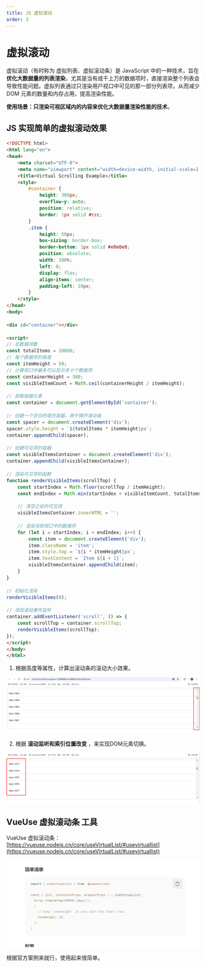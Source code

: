 ```yaml
---
title: JS 虚拟滚动
order: 3
---
```


# 虚拟滚动

虚拟滚动（有时称为 虚拟列表、虚拟滚动条）是 JavaScript 中的一种技术，旨在**优化大数据量的列表渲染**，尤其是当有成千上万的数据项时，直接渲染整个列表会导致性能问题。虚拟列表通过只渲染用户视口中可见的那一部分列表项，从而减少 DOM 元素的数量和内存占用，提高渲染性能。

**使用场景：只渲染可视区域内的内容来优化大数据量渲染性能的技术**。

## JS 实现简单的虚拟滚动效果

```html
<!DOCTYPE html>
<html lang="en">
<head>
    <meta charset="UTF-8">
    <meta name="viewport" content="width=device-width, initial-scale=1.0">
    <title>Virtual Scrolling Example</title>
    <style>
        #container {
            height: 300px;
            overflow-y: auto;
            position: relative;
            border: 1px solid #ccc;
        }
        .item {
            height: 50px;
            box-sizing: border-box;
            border-bottom: 1px solid #e0e0e0;
            position: absolute;
            width: 100%;
            left: 0;
            display: flex;
            align-items: center;
            padding-left: 10px;
        }
    </style>
</head>
<body>

<div id="container"></div>

<script>
// 总数据项数
const totalItems = 10000;
// 每个数据项的高度
const itemHeight = 50;
// 计算视口中最多可以显示多少个数据项
const containerHeight = 300;
const visibleItemCount = Math.ceil(containerHeight / itemHeight);

// 获取容器元素
const container = document.getElementById('container');

// 创建一个空白的填充容器，用于撑开滚动条
const spacer = document.createElement('div');
spacer.style.height = `${totalItems * itemHeight}px`;
container.appendChild(spacer);

// 创建可见项的容器
const visibleItemsContainer = document.createElement('div');
container.appendChild(visibleItemsContainer);

// 渲染可见项的函数
function renderVisibleItems(scrollTop) {
    const startIndex = Math.floor(scrollTop / itemHeight);
    const endIndex = Math.min(startIndex + visibleItemCount, totalItems);

    // 清空之前的可见项
    visibleItemsContainer.innerHTML = '';

    // 渲染当前视口中的数据项
    for (let i = startIndex; i < endIndex; i++) {
        const item = document.createElement('div');
        item.className = 'item';
        item.style.top = `${i * itemHeight}px`;
        item.textContent = `Item ${i + 1}`;
        visibleItemsContainer.appendChild(item);
    }
}

// 初始化渲染
renderVisibleItems(0);

// 添加滚动事件监听
container.addEventListener('scroll', () => {
    const scrollTop = container.scrollTop;
    renderVisibleItems(scrollTop);
});
</script>
</body>
</html>
```

1. 根据高度等属性，计算出滚动条的滚动大小效果。

![image-20240904140033136](https://raw.githubusercontent.com/xupengboo/xupengboo-picture/main/img/image-20240904140033136.png)

2. 根据 **滚动监听和索引位置改变** ，来实现DOM元素切换。

![image-20240904140326919](https://raw.githubusercontent.com/xupengboo/xupengboo-picture/main/img/image-20240904140326919.png)



## VueUse 虚拟滚动条 工具

VueUse 虚拟滚动条：[https://vueuse.nodejs.cn/core/useVirtualList/#usevirtuallist](https://vueuse.nodejs.cn/core/useVirtualList/#usevirtuallist)

![image-20240904135408561](https://raw.githubusercontent.com/xupengboo/xupengboo-picture/main/img/image-20240904135408561.png)

根据官方案例来就行，使用起来很简单。

